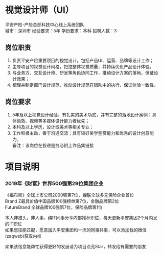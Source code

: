 # 视觉设计师（UI）
平安产险-产险总部科技中心线上系统团队  
城市：深圳市 经验要求：5年 学历要求：本科  招聘人数：3

## 岗位职责
1. 负责平安产险重要项目的视觉设计，包括产品UI、运营、品牌等设计工作；   
2. 主导项目的视觉设计风格，把控整体视觉质量，并持续优化产品设计体验。   
3. 与业务方、交互设计师、研发等角色协同工作，推动设计方案的落地，保证设计效果；   
4. 梳理并制定部门设计规范，推动设计规范在团队中的执行，保证体验一致性。

## 岗位要求
1. 5年及以上视觉设计经验，有扎实的美术功底，并有完整的落地设计案例；具体动效、视频等多媒体设计能力者优先；   
2. 本科及以上学历，设计或美术等相关专业；   
3. 工作积极主动，善于沟通交流；具有较好美学鉴赏能力和优秀的设计创意能力。   
 备注：该岗位在投递是务必附上作品集链接

# 项目说明

### 2019年《财富》世界500强第29位集团企业
《福布斯》全球上市公司2000强第7位，蝉联全球多元保险企业首位  
Brand Z最具价值中国品牌100强榜单第7位，金融品牌第2位  
FutureBrand 全球品牌100强第7位，保险品牌第1位

本人非猎头，非人事，纯IT同事分享内部推荐职位，每天更新平安集团2个月内发的IT职位  
如果您技能匹配，愿意加入平安集团和一流的同事共事，可以添加我的微信(zaqweb)获取内推 

如果该信息能帮忙获得更好的发展请为项目点亮Star，转发给有需要的朋友




